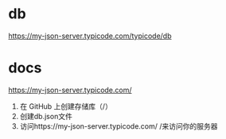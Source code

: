 # db
https://my-json-server.typicode.com/typicode/db

# docs
https://my-json-server.typicode.com/

1. 在 GitHub 上创建存储库（<your-username>/<your-repo>）
2. 创建db.json文件
3. 访问https://my-json-server.typicode.com/ <your-username>/<your-repo>来访问你的服务器
